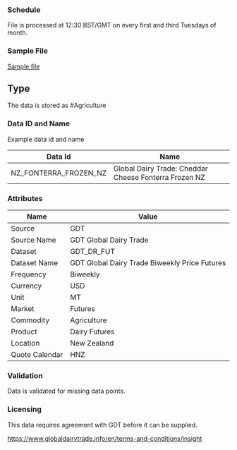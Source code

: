 ### Schedule

File is processed at 12:30 BST/GMT on every first and third Tuesdays of month.

### Sample File

[Sample file](pathname://../../static/file-samples/GDT_Butter.json)

## Type

The data is stored as #Agriculture

### Data ID and Name

Example data id and name

|**Data Id**|**Name**|
|-|-|
|NZ_FONTERRA_FROZEN_NZ|Global Dairy Trade: Cheddar Cheese Fonterra Frozen NZ|

### Attributes

|Name|Value|
|-|-|
|Source|GDT|
|Source Name|GDT Global Dairy Trade|
|Dataset|GDT_DR_FUT|
|Dataset Name|GDT Global Dairy Trade Biweekly Price Futures|
|Frequency|Biweekly|
|Currency|USD|
|Unit|MT|
|Market|Futures|
|Commodity|Agriculture|
|Product|Dairy Futures|
|Location|New Zealand|
|Quote Calendar|HNZ|

### Validation

Data is validated for missing data points.

### Licensing

This data requires agreement with GDT before it can be supplied. 

https://www.globaldairytrade.info/en/terms-and-conditions/insight